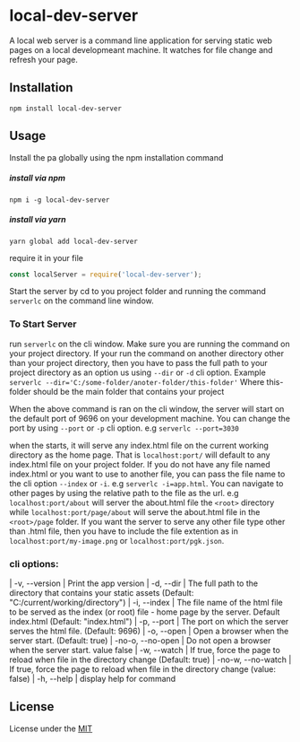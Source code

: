 # local-dev-server

A local web  server is a command line application for serving static web pages on a local developmeant machine. It watches for file change and refresh your page.


## Installation

`npm install local-dev-server`

## Usage
Install the pa globally using the npm installation command

##### install via npm
`npm i -g local-dev-server`

##### install via yarn
`yarn global add local-dev-server`

require it in your file
```javascript
const localServer = require('local-dev-server');
```

Start the server by cd to you project folder and running the command `serverlc` on the command line window.

### To Start Server
run `serverlc` on the cli window. Make sure you are running the command on your project directory. If your run the command on another directory other than your project directory, then you have to pass the full path to your project directory as an option us using `--dir` or `-d` cli option.
Example `serverlc --dir='C:/some-folder/anoter-folder/this-folder'` Where this-folder should be the main folder that contains your project

When the above command is ran on the cli window, the server will start on the default port of 9696 on your development machine. You can change the port by using `--port` or `-p` cli option. e.g `serverlc --port=3030`

when the starts, it will serve any index.html file on the  current working directory as the home page. That is `localhost:port/` will default to any index.html file on your project folder. If you do not have any file named index.html or you want to use to another file, you can pass the file name to the cli option `--index` or `-i`. e.g  `serverlc -i=app.html`.
You can navigate to other pages by using the relative path to the file as the url. e.g `localhost:port/about` will server the about.html file the `<root>` directory while `localhost:port/page/about` will serve the about.html file in the `<root>/page` folder.
If you want the server to serve any other file type other than .html file, then you have to include the file extention as in `localhost:port/my-image.png` or `localhost:port/pgk.json`.

### cli options:
| -v, --version |          Print the app version
| -d, --dir <string> |    The full path to the directory 
                         that contains your static assets (Default:
                         "C:/current/working/directory")
| -i, --index <string> |  The file name of the html file 
                        to be served as the index (or root) file -
                         home page  by the server. Default index.html (Default: "index.html")
| -p, --port <number> |   The port on which the server 
                         serves the html file. (Default:
                         9696)
| -o, --open <boolean> |  Open a browser when the server 
                         start. (Default: true)
| -no-o, --no-open     |  Do not open a browser when the 
                         server start. value false
| -w, --watch <boolean> | If true, force the page to 
                         reload when file in the directory change  (Default: true)
| -no-w, --no-watch    |  If true, force the page to 
                         reload when file in the directory change (value: false)
| -h, --help         |    display help for command



## License
License under the
[MIT](https://github.com/uniqueiyke/local-dev-server/blob/main/LICENSE)